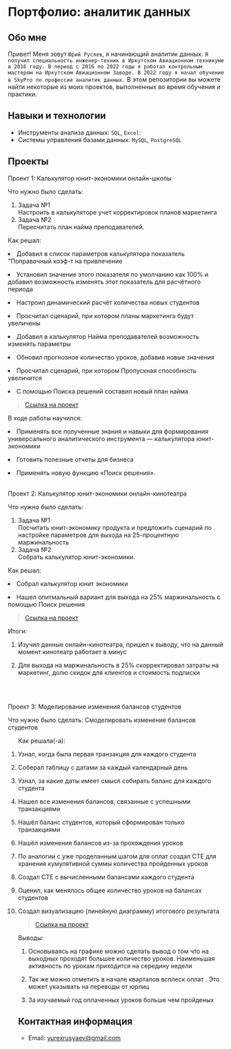 # Портфолио: аналитик данных

## Обо мне 

Привет! Меня зовут ``Юрий Русяев``, я начинающий аналитик данных. 
``Я получил специальность инженер-техник в Иркутском Авиационном техникуме в 2016 году. В период с 2016 по 2022 годы я работал контрольным мастером на Иркутском Авиационном Заводе. В 2022 году я начал обучение в SkyPro по профессии аналитик данных.``
В этом репозитории вы можете найти некоторые из моих проектов, выполненных во время обучения и практики.
<br>

## Навыки и технологии
- Инструменты анализа данных: ``SQL``, ``Excel``:  
- Системы управления базами данных: ``MySQL``, ``PostgreSQL``



## Проекты
<p> Проект 1: Калькулятор юнит-экономики онлайн-школы</p>
<p>Что нужно было сделать:<p>
<ol>
  <li>Задача №1</li> Настроить в калькуляторе учет корректировок планов маркетинга
  <li>Задача №2</li> Пересчитать план найма преподавателей.
</ol>

<p>Как решал:
  <li>Добавил в список параметров калькулятора показатель "Поправочный коэф-т на привлечение</p>
  <li>Установил значение этого показателя по умолчанию как 100% и добавил возможность изменять этот показатель для расчётного периода</p>
  <li>Настроил динамический расчёт количества новых студентов</p>
  <li>Просчитал сценарий, при котором планы маркетинга будут увеличены</p>
  <li>Добавил в калькулятор Найма преподавателей возможность изменять параметры</p>
  <li>Обновил прогнозное количество уроков, добавив новые значения</p>
  <li>Просчитал сценарий, при котором Пропускная способность увеличится</p>
  <li>С помощью Поиска решений составил новый план найма<p>

> <a href="https://github.com/YuryRus/Yury-Rusyaev/tree/main/UE">Ссылка на проект</a>

В ходе работы научился:<p>
  <li>Применять все полученные знания и навыки для формирования универсального аналитического инструмента — калькулятора юнит-экономики<p>
  <li>Готовить полезные отчеты для бизнеса<p>
  <li>Применять новую функцию «Поиск решения».</li>
</ol>
<br> 

<p> Проект 2: Калькулятор юнит-экономики онлайн-кинотеатра</p>
<p>Что нужно было сделать:<p>
<ol>
  <li>Задача №1</li>Посчитать юнит-экономику продукта и предложить сценарий по настройке параметров для выхода на 25-процентную маржинальность</li>
  <li>Задача №2</li>Собрать калькулятор юнит-экономики.</li>
</ol>

<p>Как решал:
  <li>Собрал калькулятор юнит экономики<p>
  <li>Нашел опитмальный вариант для выхода на 25% маржинальность с помощью Поиск решения

> <a href="https://github.com/YuryRus/Yury-Rusyaev/tree/main/UE2">Ссылка на проект</a>
 
<p>Итоги:<p>
<ol>
  <li>Изучил данные онлайн-кинотеатра, пришел к выводу, что на данный момент кинотеатр работает в минус<p> 
  <li>Для выхода на маржинальность в 25% скорректировал затраты на маркетинг, долю скидок для клиентов и стоимость подписки<p>
</ol>
<br> 

<br> 
<p> Проект 3: Моделирование изменения балансов студентов</p> 
<p>Что нужно было сделать: Cмоделировать изменение балансов студентов<p>
<ol>


<p>Как решала(-а): 
  <li>Узнал, когда была первая транзакция для каждого студента<p>
  <li>Соберал таблицу с датами за каждый календарный день<p>
  <li>Узнал, за какие даты имеет смысл собирать баланс для каждого студента<p>
  <li>Нашел все изменения балансов, связанные с успешными транзакциями<p>
  <li>Нашёл баланс студентов, который сформирован только транзакциями<p>
  <li>Нашёл изменения балансов из-за прохождения уроков<p>
  <li>По аналогии с уже проделанным шагом для оплат создал CTE для хранения кумулятивной суммы количества пройденных уроков<p>
  <li>Создал CTE с вычисленными балансами каждого студента<p>
  <li>Оценил, как менялось общее количество уроков на балансах студентов<p>
  <li>Создал визуализацию (линейную диаграмму) итогового результата<p>
    

> <a href="https://github.com/YuryRus/Yury-Rusyaev/blob/main/SQL/student_balances">Ссылка на проект</a>

 
<p>Выводы:<p>
<ol>
 <li>Основываясь на графике можно сделать вывод о том что на выходных проходят большее количество уроков. Наименьшая активность по урокам приходится на середину недели<p>
 <li>Так же можно отметить в начале кварталов всплеск оплат . Это может указывать на переводы от юрлиц<p>
 <li>За изучаемый год оплаченных уроков больше чем пройденых<p>

</ol>

## Контактная информация
- Email: yurexrusyaev@gmail.com
